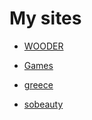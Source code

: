 # My sites

 - [WOODER](https://salihub.github.io/Websites/WOODER/dist-prod/index.html)

 - [Games](https://salihub.github.io/Websites/Games/dist/index.html)

 - [greece](https://salihub.github.io/Websites/greece/dist-prod/index.html)

 - [sobeauty](https://salihub.github.io/sobeauty)
